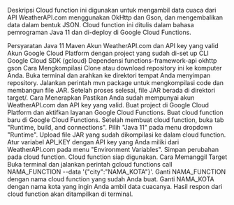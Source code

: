 Deskripsi
Cloud function ini digunakan untuk mengambil data cuaca dari API WeatherAPI.com menggunakan OkHttp dan Gson, dan mengembalikan data dalam bentuk JSON. Cloud function ini ditulis dalam bahasa pemrograman Java 11 dan di-deploy di Google Cloud Functions.

Persyaratan
Java 11
Maven
Akun WeatherAPI.com dan API key yang valid
Akun Google Cloud Platform dengan project yang sudah di-set up
CLI Google Cloud SDK (gcloud)
Dependensi
functions-framework-api
okhttp
gson
Cara Mengkompilasi
Clone atau download repository ini ke komputer Anda.
Buka terminal dan arahkan ke direktori tempat Anda menyimpan repository.
Jalankan perintah mvn package untuk mengkompilasi code dan membangun file JAR.
Setelah proses selesai, file JAR berada di direktori target/.
Cara Menerapkan
Pastikan Anda sudah mempunyai akun WeatherAPI.com dan API key yang valid.
Buat project di Google Cloud Platform dan aktifkan layanan Google Cloud Functions.
Buat cloud function baru di Google Cloud Functions.
Setelah membuat cloud function, buka tab "Runtime, build, and connections".
Pilih "Java 11" pada menu dropdown "Runtime".
Upload file JAR yang sudah dikompilasi ke dalam cloud function.
Atur variabel API_KEY dengan API key yang Anda miliki dari WeatherAPI.com pada menu "Environment Variables".
Simpan perubahan pada cloud function.
Cloud function siap digunakan.
Cara Memanggil Target
Buka terminal dan jalankan perintah gcloud functions call NAMA_FUNCTION --data '{"city":"NAMA_KOTA"}'.
Ganti NAMA_FUNCTION dengan nama cloud function yang sudah Anda buat.
Ganti NAMA_KOTA dengan nama kota yang ingin Anda ambil data cuacanya.
Hasil respon dari cloud function akan ditampilkan di terminal.